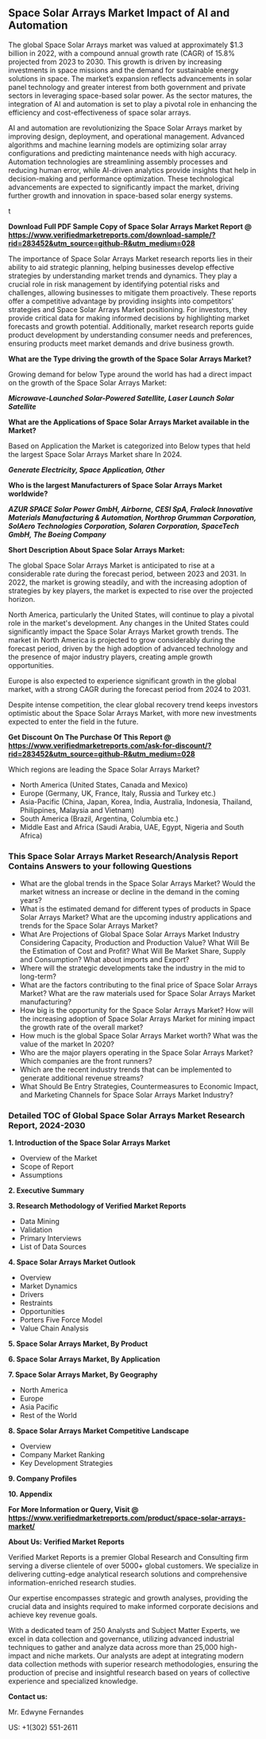 <h2>Space Solar Arrays Market Impact of AI and Automation</h2><p>The global Space Solar Arrays market was valued at approximately $1.3 billion in 2022, with a compound annual growth rate (CAGR) of 15.8% projected from 2023 to 2030. This growth is driven by increasing investments in space missions and the demand for sustainable energy solutions in space. The market’s expansion reflects advancements in solar panel technology and greater interest from both government and private sectors in leveraging space-based solar power. As the sector matures, the integration of AI and automation is set to play a pivotal role in enhancing the efficiency and cost-effectiveness of space solar arrays.</p><p>AI and automation are revolutionizing the Space Solar Arrays market by improving design, deployment, and operational management. Advanced algorithms and machine learning models are optimizing solar array configurations and predicting maintenance needs with high accuracy. Automation technologies are streamlining assembly processes and reducing human error, while AI-driven analytics provide insights that help in decision-making and performance optimization. These technological advancements are expected to significantly impact the market, driving further growth and innovation in space-based solar energy systems.</p>t</p><p id="" class=""><strong>Download Full PDF Sample Copy of Space Solar Arrays Market Report @ <a href="https://www.verifiedmarketreports.com/download-sample/?rid=283452&utm_source=github-R&utm_medium=028" target="_blank">https://www.verifiedmarketreports.com/download-sample/?rid=283452&utm_source=github-R&utm_medium=028</a></strong></p><p>The importance of&nbsp;Space Solar Arrays Market research reports lies in their ability to aid strategic planning, helping businesses develop effective strategies by understanding market trends and dynamics. They play a crucial role in risk management by identifying potential risks and challenges, allowing businesses to mitigate them proactively. These reports offer a competitive advantage by providing insights into competitors' strategies and Space Solar Arrays Market positioning. For investors, they provide critical data for making informed decisions by highlighting market forecasts and growth potential. Additionally, market research reports guide product development by understanding consumer needs and preferences, ensuring products meet market demands and drive business growth.</p><p><strong>What are the&nbsp;Type driving the growth of the Space Solar Arrays Market?</strong></p><p id="" class="">Growing demand for below Type around the world has had a direct impact on the growth of the Space Solar Arrays Market:</p><em><strong>Microwave-Launched Solar-Powered Satellite, Laser Launch Solar Satellite</strong></em></p><strong>What are the&nbsp;Applications&nbsp;of Space Solar Arrays Market available in the Market?</strong></p><p id="" class="">Based on Application the Market is categorized into Below types that held the largest Space Solar Arrays Market share In 2024.</p><em><strong>Generate Electricity, Space Application, Other</strong></em></p><strong>Who is the largest Manufacturers of Space Solar Arrays Market worldwide?</strong></p><p><em><strong>AZUR SPACE Solar Power GmbH, Airborne, CESI SpA, Fralock Innovative Materials Manufacturing & Automation, Northrop Grumman Corporation, SolAero Technologies Corporation, Solaren Corporation, SpaceTech GmbH, The Boeing Company</strong></em></p><p id="" class=""><strong>Short Description About Space Solar Arrays Market:</strong></p><p>The global Space Solar Arrays Market is anticipated to rise at a considerable rate during the forecast period, between 2023 and 2031. In 2022, the market is growing steadily, and with the increasing adoption of strategies by key players, the market is expected to rise over the projected horizon.</p><p>North America, particularly the United States, will continue to play a pivotal role in the market's development. Any changes in the United States could significantly impact the Space Solar Arrays Market growth trends. The market in North America is projected to grow considerably during the forecast period, driven by the high adoption of advanced technology and the presence of major industry players, creating ample growth opportunities.</p><p>Europe is also expected to experience significant growth in the global market, with a strong CAGR during the forecast period from 2024 to 2031.</p><p>Despite intense competition, the clear global recovery trend keeps investors optimistic about the Space Solar Arrays Market, with more new investments expected to enter the field in the future.</p><p id="" class=""><strong>Get Discount On The Purchase Of This Report @ <a href="https://www.verifiedmarketreports.com/ask-for-discount/?rid=283452&utm_source=github-R&utm_medium=028" target="_blank">https://www.verifiedmarketreports.com/ask-for-discount/?rid=283452&utm_source=github-R&utm_medium=028</a></strong></p>Which regions are leading the Space Solar Arrays Market?</p><ul><li>North America (United States, Canada and Mexico)</li><li>Europe (Germany, UK, France, Italy, Russia and Turkey etc.)</li><li>Asia-Pacific (China, Japan, Korea, India, Australia, Indonesia, Thailand, Philippines, Malaysia and Vietnam)</li><li>South America (Brazil, Argentina, Columbia etc.)</li><li>Middle East and Africa (Saudi Arabia, UAE, Egypt, Nigeria and South Africa)</li></ul><h3 id="" class="">This Space Solar Arrays Market Research/Analysis Report Contains Answers to your following Questions</h3><ul><li>What are the global trends in the Space Solar Arrays Market? Would the market witness an increase or decline in the demand in the coming years?</li><li>What is the estimated demand for different types of products in Space Solar Arrays Market? What are the upcoming industry applications and trends for the Space Solar Arrays Market?</li><li>What Are Projections of Global Space Solar Arrays Market Industry Considering Capacity, Production and Production Value? What Will Be the Estimation of Cost and Profit? What Will Be Market Share, Supply and Consumption? What about imports and Export?</li><li>Where will the strategic developments take the industry in the mid to long-term?</li><li>What are the factors contributing to the final price of Space Solar Arrays Market? What are the raw materials used for Space Solar Arrays Market manufacturing?</li><li>How big is the opportunity for the Space Solar Arrays Market? How will the increasing adoption of Space Solar Arrays Market for mining impact the growth rate of the overall market?</li><li>How much is the global Space Solar Arrays Market worth? What was the value of the market In 2020?</li><li>Who are the major players operating in the Space Solar Arrays Market? Which companies are the front runners?</li><li>Which are the recent industry trends that can be implemented to generate additional revenue streams?</li><li>What Should Be Entry Strategies, Countermeasures to Economic Impact, and Marketing Channels for Space Solar Arrays Market Industry?</li></ul><h3 id="" class="">Detailed TOC of Global Space Solar Arrays Market Research Report, 2024-2030</h3><p id="" class=""><strong>1. Introduction of the Space Solar Arrays Market</strong></p><ul><li>Overview of the Market</li><li>Scope of Report</li><li>Assumptions</li></ul><p id="" class=""><strong>2. Executive Summary</strong></p><p id="" class=""><strong>3. Research Methodology of Verified Market Reports</strong></p><ul><li>Data Mining</li><li>Validation</li><li>Primary Interviews</li><li>List of Data Sources</li></ul><p id="" class=""><strong>4. Space Solar Arrays Market Outlook</strong></p><ul><li>Overview</li><li>Market Dynamics</li><li>Drivers</li><li>Restraints</li><li>Opportunities</li><li>Porters Five Force Model</li><li>Value Chain Analysis</li></ul><p id="" class=""><strong>5. Space Solar Arrays Market, By Product</strong></p><p id="" class=""><strong>6. Space Solar Arrays Market, By Application</strong></p><p id="" class=""><strong>7. Space Solar Arrays Market, By Geography</strong></p><ul><li>North America</li><li>Europe</li><li>Asia Pacific</li><li>Rest of the World</li></ul><p id="" class=""><strong>8. Space Solar Arrays Market Competitive Landscape</strong></p><ul><li>Overview</li><li>Company Market Ranking</li><li>Key Development Strategies</li></ul><p id="" class=""><strong>9. Company Profiles</strong></p><p id="" class=""><strong>10. Appendix</strong></p><p id="" class=""><strong>For More Information or Query, Visit @ <a href="https://www.verifiedmarketreports.com/product/space-solar-arrays-market/" target="_blank">https://www.verifiedmarketreports.com/product/space-solar-arrays-market/</a></strong></p><p id="" class=""><strong>About Us: Verified Market Reports</strong></p><p id="" class="">Verified Market Reports is a premier Global Research and Consulting firm serving a diverse clientele of over 5000+ global customers. We specialize in delivering cutting-edge analytical research solutions and comprehensive information-enriched research studies.</p><p id="" class="">Our expertise encompasses strategic and growth analyses, providing the crucial data and insights required to make informed corporate decisions and achieve key revenue goals.</p><p id="" class="">With a dedicated team of 250 Analysts and Subject Matter Experts, we excel in data collection and governance, utilizing advanced industrial techniques to gather and analyze data across more than 25,000 high-impact and niche markets. Our analysts are adept at integrating modern data collection methods with superior research methodologies, ensuring the production of precise and insightful research based on years of collective experience and specialized knowledge.</p><p id="" class=""><strong>Contact us:</strong></p><p id="" class="">Mr. Edwyne Fernandes</p><p id="" class="">US: +1(302) 551-2611</p>